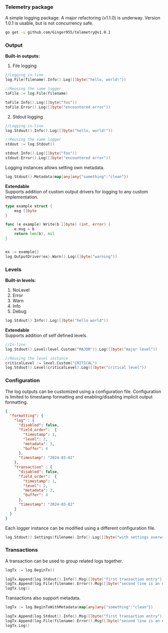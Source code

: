 ### Telemetry package

A simple logging package. A major refactoring (v1.1.0) is underway. Version 1.0.1 is usable, but is not concurrency safe.

```bash
go get -u github.com/Ginger955/telemetry@v1.0.1
```

### Output
<b>Built-in outputs:</b><br>
1. File logging

```go
//Logging in-line
log.File(filename).Info().Log([]byte("hello, world!"))

//Reusing the same logger
toFile := log.File(filename)

toFile.Info().Log([]byte("foo"))
toFile.Error().Log([]byte("encountered error"))
```

2. Stdout logging

```go
//Logging in-line
log.Stdout().Info().Log([]byte("hello, world!"))

//Reusing the same logger
stdout := log.Stdout()

stdout.Info().Log([]byte("foo"))
stdout.Error().Log([]byte("encountered error"))
```

Logging instances allows setting own metadata.

```go
log.Stdout().Metadata(map[any]any{"something":"clean"})
```

<b>Extendable</b> <br>
Supports addition of custom output drivers for logging to any custom implementation.
```go
type example struct {
	msg []byte
}

func (e example) Write(b []byte) (int, error) {
	e.msg = b
	return len(b), nil
}


ex := example{}
log.OutputDriver(ex).Warn().Log([]byte("warning"))
```
### Levels

<b>Built-in levels:</b>
1. NoLevel
2. Error
3. Warn
4. Info
5. Debug

```go
log.Stdout().Info().Log([]byte("hello world"))
```

<b>Extendable</b><br>
Supports addition of self defined levels.

```go
//In-line
log.Stdout().Level(level.Custom("MAJOR")).Log([]byte("major level"))

//Reusing the level instance
criticalLevel := level.Custom("CRITICAL")
log.Stdout().Level(criticalLevel).Log([]byte("critical level"))

```

### Configuration

The log outputs can be customized using a configuration file. Configuration is limited to timestamp formatting and enabling/disabling implicit output formatting. <br>

```json
{
  "formatting": {
    "log" : {
      "disabled": false,
      "field_order":  {
        "timestamp": 1,
        "level": 2,
        "metadata": 3,
        "buffer": 4
      },
      "timestamp": "2024-03-02"
    },
    "transaction" : {
      "disabled": false,
      "field_order":  {
        "timestamp": 1,
        "level": 2,
        "metadata": 3,
        "buffer": 4
      },
      "timestamp": "2024-03-02"
    }
  }
}
```

Each logger instance can be modified using a different configuration file.

```go
log.Stdout().Settings(filename).Info().Log([]byte("with settings overwritten"))
```

### Transactions

A transaction can be used to group related logs together.

```go
logTx := log.BeginTx()

logTx.Append(log.Stdout().Info().Msg([]byte("first transaction entry")))
logTx.Append(log.File(filename).Error().Msg([]byte("second line is an error")))
logTx.Log()
```

Transactions also support metadata.

```go
logTx := log.BeginTxWithMetadata(map[any]any{"something":"clean"})

logTx.Append(log.Stdout().Info().Msg([]byte("first transaction entry")))
logTx.Append(log.File(filename).Error().Msg([]byte("second line is an error")))
logTx.Log()
```



